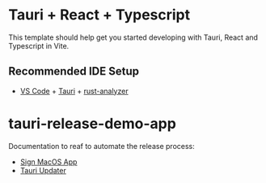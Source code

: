 # Tauri + React + Typescript

This template should help get you started developing with Tauri, React and Typescript in Vite.

## Recommended IDE Setup

- [VS Code](https://code.visualstudio.com/) + [Tauri](https://marketplace.visualstudio.com/items?itemName=tauri-apps.tauri-vscode) + [rust-analyzer](https://marketplace.visualstudio.com/items?itemName=rust-lang.rust-analyzer)

# tauri-release-demo-app

Documentation to reaf to automate the release process:

- [Sign MacOS App](https://tauri.app/v1/guides/distribution/sign-macos)
- [Tauri Updater](https://tauri.app/v1/guides/distribution/updater)

